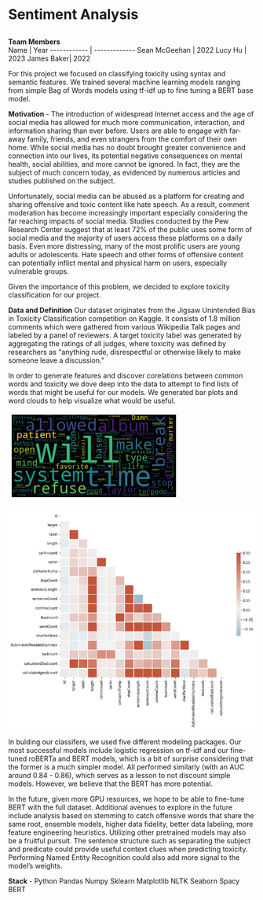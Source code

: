 # Sentiment Analysis
### 
##  



**Team Members**  
Name | Year
------------ | -------------
Sean McGeehan | 2022
Lucy Hu | 2023
James Baker| 2022

For this project we focused on classifying toxicity using syntax and semantic features. We trained several machine learning models ranging from simple Bag of Words models using tf-idf up to fine tuning a BERT base model.


**Motivation**  -
The introduction of widespread Internet access and the age of social media has allowed for much more communication, interaction, and information sharing than ever before. Users are able to engage with far-away family, friends, and even strangers from the comfort of their own home. While social media has no doubt brought greater convenience and connection into our lives, its potential negative consequences on mental health, social abilities, and more cannot be ignored. In fact, they are the subject of much concern today, as evidenced by numerous articles and studies published on the subject.

Unfortunately, social media can be abused as a platform for creating and sharing offensive and toxic content like hate speech. As a result, comment moderation has become increasingly important especially considering the far reaching impacts of social media. Studies conducted by the Pew Research Center suggest that at least 72% of the public uses some form of social media and the majority of users access these platforms on a daily basis. Even more distressing, many of the most prolific users are young adults or adolescents. Hate speech and other forms of offensive content can potentially inflict mental and physical harm on users, especially vulnerable groups.

Given the importance of this problem, we decided to explore toxicity classification for our project.


**Data and Definition**
Our dataset originates from the Jigsaw Unintended Bias in Toxicity Classification competition on Kaggle. It consists of 1.8 million comments which were gathered from various Wikipedia Talk pages and labeled by a panel of reviewers. A target toxicity label was generated by aggregating the ratings of all judges, where toxicity was defined by researchers as "anything rude, disrespectful or otherwise likely to make someone leave a discussion."

In order to generate features and discover corelations between common words and toxicity we dove deep into the data to attempt to find lists of words that might be useful for our models. We generated bar plots and word clouds to help visualize what would be useful.


![alt text](https://github.com/seanmcgeehan/Toxic-Sentiment-analysis/blob/main/word%20cloud.png?raw=true)

![alt text](https://github.com/seanmcgeehan/Toxic-Sentiment-analysis/blob/main/download.png?raw=true)








In bulding our classifers, we used five different modeling packages. Our most successful models include logistic regression on tf-idf and our fine-tuned roBERTa and BERT models, which is a bit of surprise considering that the former is a much simpler model. All performed similarly (with an AUC around 0.84 - 0.86), which serves as a lesson to not discount simple models. However, we believe that the BERT has more potential.

In the future, given more GPU resources, we hope to be able to fine-tune BERT with the full dataset. Additional avenues to explore in the future include analysis based on stemming to catch offensive words that share the same root, ensemble models, higher data fidelity, better data labeling, more feature engineering heuristics. Utilizing other pretrained models may also be a fruitful pursuit. The sentence structure such as separating the subject and predicate could provide useful context clues when predicting toxicity. Performing Named Entity Recognition could also add more signal to the model’s weights.


**Stack** -
Python
Pandas
Numpy
Sklearn
Matplotlib
NLTK
Seaborn
Spacy
BERT






